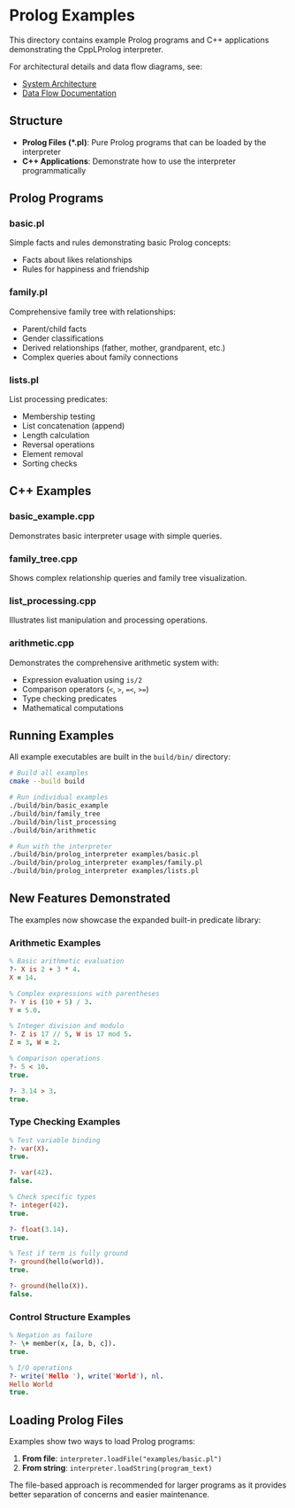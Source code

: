 # Prolog Examples

This directory contains example Prolog programs and C++ applications demonstrating the CppLProlog interpreter.

For architectural details and data flow diagrams, see:
- [System Architecture](../docs/ARCHITECTURE.md)
- [Data Flow Documentation](../docs/DATA_FLOW.md)

## Structure

- **Prolog Files (*.pl)**: Pure Prolog programs that can be loaded by the interpreter
- **C++ Applications**: Demonstrate how to use the interpreter programmatically

## Prolog Programs

### basic.pl
Simple facts and rules demonstrating basic Prolog concepts:
- Facts about likes relationships
- Rules for happiness and friendship

### family.pl
Comprehensive family tree with relationships:
- Parent/child facts
- Gender classifications
- Derived relationships (father, mother, grandparent, etc.)
- Complex queries about family connections

### lists.pl
List processing predicates:
- Membership testing
- List concatenation (append)
- Length calculation
- Reversal operations
- Element removal
- Sorting checks

## C++ Examples

### basic_example.cpp
Demonstrates basic interpreter usage with simple queries.

### family_tree.cpp
Shows complex relationship queries and family tree visualization.

### list_processing.cpp
Illustrates list manipulation and processing operations.

### arithmetic.cpp
Demonstrates the comprehensive arithmetic system with:
- Expression evaluation using `is/2`
- Comparison operators (`<`, `>`, `=<`, `>=`)
- Type checking predicates
- Mathematical computations

## Running Examples

All example executables are built in the `build/bin/` directory:

```bash
# Build all examples
cmake --build build

# Run individual examples
./build/bin/basic_example
./build/bin/family_tree
./build/bin/list_processing
./build/bin/arithmetic

# Run with the interpreter
./build/bin/prolog_interpreter examples/basic.pl
./build/bin/prolog_interpreter examples/family.pl
./build/bin/prolog_interpreter examples/lists.pl
```

## New Features Demonstrated

The examples now showcase the expanded built-in predicate library:

### Arithmetic Examples
```prolog
% Basic arithmetic evaluation
?- X is 2 + 3 * 4.
X = 14.

% Complex expressions with parentheses  
?- Y is (10 + 5) / 3.
Y = 5.0.

% Integer division and modulo
?- Z is 17 // 5, W is 17 mod 5.
Z = 3, W = 2.

% Comparison operations
?- 5 < 10.
true.

?- 3.14 > 3.
true.
```

### Type Checking Examples
```prolog
% Test variable binding
?- var(X).
true.

?- var(42).
false.

% Check specific types
?- integer(42).
true.

?- float(3.14).
true.

% Test if term is fully ground
?- ground(hello(world)).
true.

?- ground(hello(X)).
false.
```

### Control Structure Examples
```prolog
% Negation as failure
?- \+ member(x, [a, b, c]).
true.

% I/O operations
?- write('Hello '), write('World'), nl.
Hello World
true.
```

## Loading Prolog Files

Examples show two ways to load Prolog programs:

1. **From file**: `interpreter.loadFile("examples/basic.pl")`
2. **From string**: `interpreter.loadString(program_text)`

The file-based approach is recommended for larger programs as it provides better separation of concerns and easier maintenance.